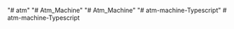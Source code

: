 "# atm" 
"# Atm_Machine" 
"# Atm_Machine" 
"# atm-machine-Typescript" 
#   a t m - m a c h i n e - T y p e s c r i p t  
 